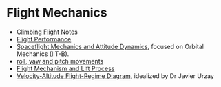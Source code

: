 # Flight Mechanics

- [Climbing Flight Notes](https://web.mit.edu/16.unified/www/FALL/thermodynamics/notes/node100.html)
- [Flight Performance](https://www.linkedin.com/posts/dr-manikandan-murugaiah_aircraft-performance-i-activity-7301847487231709184-UoHs/?utm_source=share&utm_medium=member_android&rcm=ACoAAD-ruCgBJnujmeLzmj1X4DpLLTuxktERedQ)
- [Spaceflight Mechanics and Attitude Dynamics](https://www.linkedin.com/posts/dr-manikandan-murugaiah_lecture-notes-on-spaceflight-mechanics-activity-7327397503186751488-v4Cw/?utm_source=share&utm_medium=member_android&rcm=ACoAAD-ruCgBJnujmeLzmj1X4DpLLTuxktERedQ), focused on Orbital Mechanics (IIT-B). 
- [roll, yaw and pitch movements](https://www.linkedin.com/posts/pedropavaovianna_aviaaexaeto-engenhariaaeronaerutica-controlesdevoo-activity-7328728357997531136-ecOy/?utm_source=share&utm_medium=member_android&rcm=ACoAAD-ruCgBJnujmeLzmj1X4DpLLTuxktERedQ)
- [Flight Mechanism and Lift Process](https://www.linkedin.com/posts/aliyar-javadi-4b078124_airfoillif-flightprocess-aerodynamic-ugcPost-7300574751024906241-0XSK/?utm_source=share&utm_medium=member_android&rcm=ACoAAD-ruCgBJnujmeLzmj1X4DpLLTuxktERedQ)
- [Velocity-Altitude Flight-Regime Diagram](https://www.linkedin.com/posts/jatgfregnani_aerospaceengineering-flightregimes-velocityaltitudediagram-activity-7316359416130240512-5-_c/?utm_source=share&utm_medium=member_android&rcm=ACoAAD-ruCgBJnujmeLzmj1X4DpLLTuxktERedQ), idealized by Dr Javier Urzay

